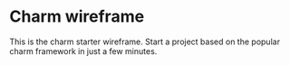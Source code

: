 # Charm wireframe

This is the charm starter wireframe.
Start a project based on the popular charm framework in
just a few minutes.